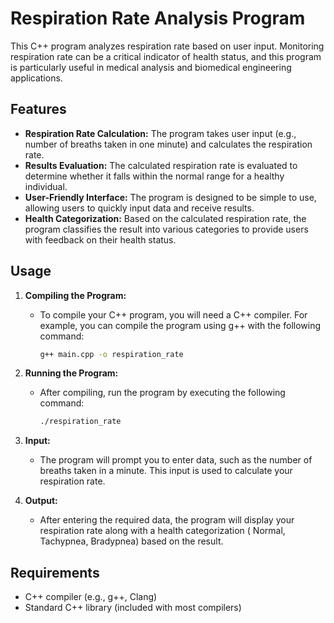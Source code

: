 
# Respiration Rate Analysis Program

This C++ program analyzes respiration rate based on user input. Monitoring respiration rate can be a critical indicator of health status, and this program is particularly useful in medical analysis and biomedical engineering applications.

## Features

- **Respiration Rate Calculation:** The program takes user input (e.g., number of breaths taken in one minute) and calculates the respiration rate.
- **Results Evaluation:** The calculated respiration rate is evaluated to determine whether it falls within the normal range for a healthy individual.
- **User-Friendly Interface:** The program is designed to be simple to use, allowing users to quickly input data and receive results.
- **Health Categorization:** Based on the calculated respiration rate, the program classifies the result into various categories to provide users with feedback on their health status.

## Usage

1. **Compiling the Program:**
   - To compile your C++ program, you will need a C++ compiler. For example, you can compile the program using g++ with the following command:
   
     ```bash
     g++ main.cpp -o respiration_rate
     ```

2. **Running the Program:**
   - After compiling, run the program by executing the following command:
   
     ```bash
     ./respiration_rate
     ```

3. **Input:**
   - The program will prompt you to enter data, such as the number of breaths taken in a minute. This input is used to calculate your respiration rate.
   
4. **Output:**
   - After entering the required data, the program will display your respiration rate along with a health categorization ( Normal, Tachypnea, Bradypnea) based on the result.



## Requirements

- C++ compiler (e.g., g++, Clang)
- Standard C++ library (included with most compilers)







